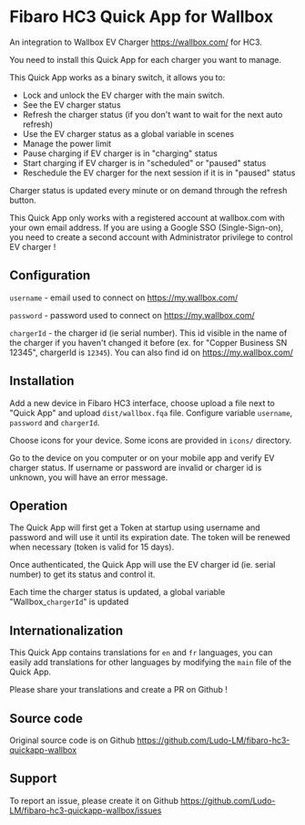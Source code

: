 # Fibaro HC3 Quick App for Wallbox

An integration to Wallbox EV Charger https://wallbox.com/ for HC3.

You need to install this Quick App for each charger you want to manage.

This Quick App works as a binary switch, it allows you to:
- Lock and unlock the EV charger with the main switch.
- See the EV charger status
- Refresh the charger status (if you don't want to wait for the next auto refresh)
- Use the EV charger status as a global variable in scenes
- Manage the power limit
- Pause charging if EV charger is in "charging" status
- Start charging if EV charger is in "scheduled" or "paused" status
- Reschedule the EV charger for the next session if it is in "paused" status

Charger status is updated every minute or on demand through the refresh button.

This Quick App only works with a registered account at wallbox.com with your own email address.
If you are using a Google SSO (Single-Sign-on), you need to create a second account with Administrator privilege to control EV charger !

## Configuration

`username` - email used to connect on https://my.wallbox.com/

`password` - password used to connect on https://my.wallbox.com/

`chargerId` - the charger id (ie serial number). This id visible in the name of the charger if you haven't changed it before (ex. for "Copper Business SN 12345", chargerId is `12345`). You can also find id on https://my.wallbox.com/

## Installation

Add a new device in Fibaro HC3 interface, choose upload a file next to "Quick App" and upload `dist/wallbox.fqa` file.
Configure variable `username`, `password` and `chargerId`.

Choose icons for your device. Some icons are provided in `icons/` directory.

Go to the device on you computer or on your mobile app and verify EV charger status.
If username or password are invalid or charger id is unknown, you will have an error message.

## Operation

The Quick App will first get a Token at startup using username and password and will use it until its expiration date.
The token will be renewed when necessary (token is valid for 15 days).

Once authenticated, the Quick App will use the EV charger id (ie. serial number) to get its status and control it.

Each time the charger status is updated, a global variable "Wallbox_`chargerId`" is updated

## Internationalization

This Quick App contains translations for `en` and `fr` languages, you can easily add translations for other languages by modifying the `main` file of the Quick App.

Please share your translations and create a PR on Github !

## Source code

Original source code is on Github https://github.com/Ludo-LM/fibaro-hc3-quickapp-wallbox

## Support
To report an issue,  please create it on Github https://github.com/Ludo-LM/fibaro-hc3-quickapp-wallbox/issues
